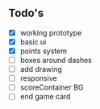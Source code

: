 ## Todo's
- [x] working prototype
- [x] basic ui
- [x] points system
- [ ] boxes around dashes
- [ ] add drawing
- [ ] responsive
- [ ] scoreContainer BG
- [ ] end game card